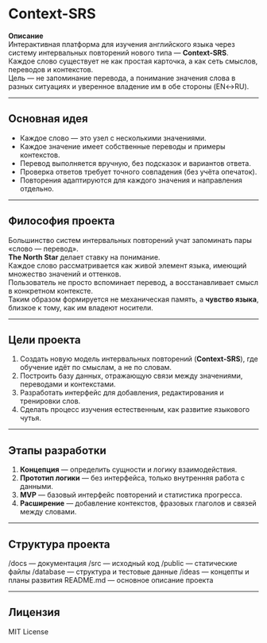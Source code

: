 # Context-SRS

**Описание**  
Интерактивная платформа для изучения английского языка через систему интервальных повторений нового типа — **Context-SRS**.  
Каждое слово существует не как простая карточка, а как сеть смыслов, переводов и контекстов.  
Цель — не запоминание перевода, а понимание значения слова в разных ситуациях и уверенное владение им в обе стороны (EN↔RU).

---

## Основная идея
- Каждое слово — это узел с несколькими значениями.  
- Каждое значение имеет собственные переводы и примеры контекстов.  
- Перевод выполняется вручную, без подсказок и вариантов ответа.  
- Проверка ответов требует точного совпадения (без учёта опечаток).  
- Повторения адаптируются для каждого значения и направления отдельно.  

---

## Философия проекта
Большинство систем интервальных повторений учат запоминать пары «слово — перевод».  
**The North Star** делает ставку на понимание.  
Каждое слово рассматривается как живой элемент языка, имеющий множество значений и оттенков.  
Пользователь не просто вспоминает перевод, а восстанавливает смысл в конкретном контексте.  
Таким образом формируется не механическая память, а **чувство языка**, близкое к тому, как им владеют носители.

---

## Цели проекта
1. Создать новую модель интервальных повторений (**Context-SRS**), где обучение идёт по смыслам, а не по словам.  
2. Построить базу данных, отражающую связи между значениями, переводами и контекстами.  
3. Разработать интерфейс для добавления, редактирования и тренировки слов.  
4. Сделать процесс изучения естественным, как развитие языкового чутья.

---

## Этапы разработки
1. **Концепция** — определить сущности и логику взаимодействия.  
2. **Прототип логики** — без интерфейса, только внутренняя работа с данными.  
3. **MVP** — базовый интерфейс повторений и статистика прогресса.  
4. **Расширение** — добавление контекстов, фразовых глаголов и связей между словами.

---

## Структура проекта
/docs — документация
/src — исходный код
/public — статические файлы
/database — структура и тестовые данные
/ideas — концепты и планы развития
README.md — основное описание проекта

---

## Лицензия
MIT License